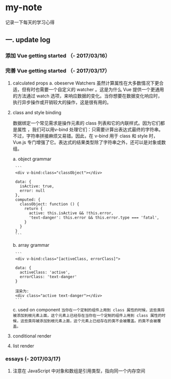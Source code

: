 # my-note
记录一下每天的学习心得

## 一. update log    

### 添加 Vue getting started （- 2017/03/16）


### 完善 Vue getting started （- 2017/03/17）
1. calculated props
    a. obeserve Watchers
        虽然计算属性在大多数情况下更合适，但有时也需要一个自定义的 watcher 。这是为什么 Vue 提供一个更通用的方法通过 watch 选项，来响应数据的变化。当你想要在数据变化响应时，执行异步操作或开销较大的操作，这是很有用的。

2. class and style binding

    数据绑定一个常见需求是操作元素的 class 列表和它的内联样式。因为它们都是属性 ，我们可以用v-bind 处理它们：只需要计算出表达式最终的字符串。不过，字符串拼接麻烦又易错。因此，在 v-bind 用于 class 和 style 时， Vue.js 专门增强了它。表达式的结果类型除了字符串之外，还可以是对象或数组。

    a. object grammar

        ```
        <div v-bind:class="classObject"></div>

        data: {
          isActive: true,
          error: null
        },
        computed: {
          classObject: function () {
            return {
              active: this.isActive && !this.error,
              'text-danger': this.error && this.error.type === 'fatal',
            }
          }
        }
        ```
    b. array grammar
    
        ```
        <div v-bind:class="[activeClass, errorClass]">

        data: {
          activeClass: 'active',
          errorClass: 'text-danger'
        }

        渲染为:
        <div class="active text-danger"></div>
        ```
    c. used on component
        ```
        当你在一个定制的组件上用到 class 属性的时候，这些类将被添加到根元素上面，这个元素上已经存在当你在一个定制的组件上用到 class 属性的时候，这些类将被添加到根元素上面，这个元素上已经存在的类不会被覆盖。的类不会被覆盖。
        ```
3. conditional render
4. list render

### essays (- 2017/03/17)
1. 注意在 JavaScript 中对象和数组是引用类型，指向同一个内存空间


